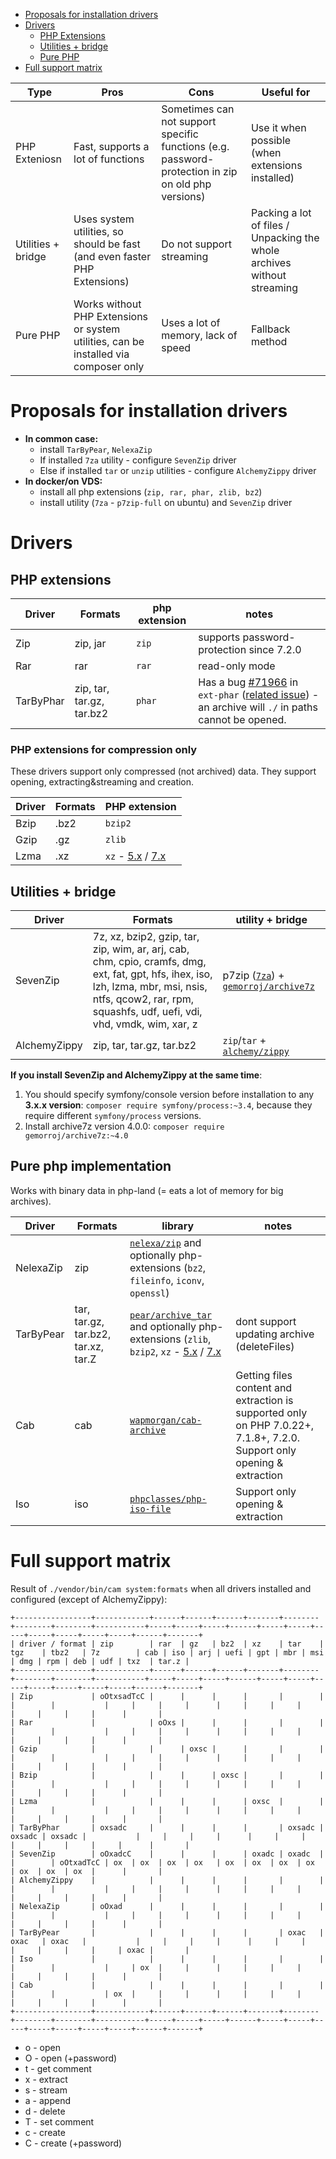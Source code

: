 - [Proposals for installation drivers](#proposals-for-installation-drivers)
- [Drivers](#drivers)
  - [PHP Extensions](#php-extensions)
  - [Utilities + bridge](#utilities--bridge)
  - [Pure PHP](#pure-php-implementation)
- [Full support matrix](#full-support-matrix)

| Type | Pros | Cons                                                                                               | Useful for                                                              |
|------|------|----------------------------------------------------------------------------------------------------|-------------------------------------------------------------------------|
| PHP Exteniosn | Fast, supports a lot of functions | Sometimes can not support specific functions (e.g. password-protection in zip on old php versions) | Use it when possible (when extensions installed)                        |
| Utilities + bridge | Uses system utilities, so should be fast (and even faster PHP Extensions) | Do not support streaming                                                                           | Packing a lot of files / Unpacking the whole archives without streaming |
| Pure PHP | Works without PHP Extensions or system utilities, can be installed via composer only | Uses a lot of memory, lack of speed                                                                | Fallback method                                                         |

# Proposals for installation drivers
- **In common case:**
  - install `TarByPear`, `NelexaZip`
  - If installed `7za` utility - configure `SevenZip` driver
  - Else if installed `tar` or `unzip` utilities - configure `AlchemyZippy` driver
- **In docker/on VDS:**
  - install all php extensions (`zip, rar, phar, zlib, bz2`)
  - install utility (`7za` - `p7zip-full` on ubuntu) and `SevenZip` driver

# Drivers
## PHP extensions

| Driver | Formats                   | php extension | notes                                                                                                                                                                                                        |
|--------|---------------------------|---------------|--------------------------------------------------------------------------------------------------------------------------------------------------------------------------------------------------------------|
| Zip | zip, jar                  | `zip`         | supports password-protection since 7.2.0                                                                                                                                                                     |
| Rar | rar                       | `rar` | read-only mode                                                                                                                                                                                               |
| TarByPhar | zip, tar, tar.gz, tar.bz2 | `phar` | Has a bug [#71966](https://bugs.php.net/bug.php?id=71966&thanks=10) in `ext-phar` ([related issue](https://github.com/wapmorgan/UnifiedArchive/issues/12)) - an archive will `./` in paths cannot be opened. |

### PHP extensions for compression only

These drivers support only compressed (not archived) data.  They support opening, extracting&streaming and creation.

| Driver | Formats | PHP extension                                                                                    |
|--------|---------|--------------------------------------------------------------------------------------------------|
| Bzip   | .bz2    | `bzip2`                                                                                          |
| Gzip   | .gz     | `zlib`                                                                                           |
| Lzma   | .xz     | `xz` - [5.x](https://github.com/payden/php-xz) / [7.x](https://github.com/codemasher/php-ext-xz) |

## Utilities + bridge

| Driver | Formats                                                                                                                                                                                                    | utility + bridge                                                                                                           |
|--------|------------------------------------------------------------------------------------------------------------------------------------------------------------------------------------------------------------|----------------------------------------------------------------------------------------------------------------------------|
| SevenZip | 7z, xz, bzip2, gzip, tar, zip, wim, ar, arj, cab, chm, cpio, cramfs, dmg, ext, fat, gpt, hfs, ihex, iso, lzh, lzma, mbr, msi, nsis, ntfs, qcow2, rar, rpm, squashfs, udf, uefi, vdi, vhd, vmdk, wim, xar, z | p7zip ([`7za`](http://p7zip.sourceforge.net/)) + [`gemorroj/archive7z`](https://packagist.org/packages/gemorroj/archive7z) |
| AlchemyZippy | zip, tar, tar.gz, tar.bz2                                                                                                                                                                                  | `zip`/`tar` + [`alchemy/zippy`](https://packagist.org/packages/alchemy/zippy)                                              |

**If you install SevenZip and AlchemyZippy at the same time**:
1. You should specify symfony/console version before installation to any **3.x.x version**: `composer require symfony/process:~3.4`, because they require different `symfony/process` versions.
2. Install archive7z version 4.0.0: `composer require gemorroj/archive7z:~4.0`

## Pure php implementation

Works with binary data in php-land (= eats a lot of memory for big archives).

| Driver | Formats                             | library                                                                                                                                                                                                                     | notes                                                                                                                   |
|--------|-------------------------------------|-----------------------------------------------------------------------------------------------------------------------------------------------------------------------------------------------------------------------------|-------------------------------------------------------------------------------------------------------------------------|
| NelexaZip | zip                                 | [`nelexa/zip`](https://packagist.org/packages/nelexa/zip) and optionally php-extensions (`bz2`, `fileinfo`, `iconv`, `openssl`) |                                                                              |
| TarByPear | tar, tar.gz, tar.bz2, tar.xz, tar.Z | [`pear/archive_tar`](https://packagist.org/packages/pear/archive_tar) and optionally php-extensions (`zlib`, `bzip2`, `xz` - [5.x](https://github.com/payden/php-xz) / [7.x](https://github.com/codemasher/php-ext-xz)      | dont support updating archive (deleteFiles)                                                                             |
| Cab    | cab                                 | [`wapmorgan/cab-archive`](https://packagist.org/packages/wapmorgan/cab-archive)                                                                                                                                             | Getting files content and extraction is supported only on PHP 7.0.22+, 7.1.8+, 7.2.0. Support only opening & extraction |
| Iso    | iso                                 | [`phpclasses/php-iso-file`](https://packagist.org/packages/phpclasses/php-iso-file)                                                                                                                                         | Support only opening & extraction                                                                                       |

# Full support matrix

Result of `./vendor/bin/cam system:formats` when all drivers installed and configured (except of AlchemyZippy):
```
+-----------------+------------+------+------+------+-------+--------+--------+--------+-----------+-----+-----+-----+------+-----+-----+-----+-----+-----+-----+-----+------+-------+
| driver / format | zip        | rar  | gz   | bz2  | xz    | tar    | tgz    | tbz2   | 7z        | cab | iso | arj | uefi | gpt | mbr | msi | dmg | rpm | deb | udf | txz  | tar.z |
+-----------------+------------+------+------+------+-------+--------+--------+--------+-----------+-----+-----+-----+------+-----+-----+-----+-----+-----+-----+-----+------+-------+
| Zip             | oOtxsadTcC |      |      |      |       |        |        |        |           |     |     |     |      |     |     |     |     |     |     |     |      |       |
| Rar             |            | oOxs |      |      |       |        |        |        |           |     |     |     |      |     |     |     |     |     |     |     |      |       |
| Gzip            |            |      | oxsc |      |       |        |        |        |           |     |     |     |      |     |     |     |     |     |     |     |      |       |
| Bzip            |            |      |      | oxsc |       |        |        |        |           |     |     |     |      |     |     |     |     |     |     |     |      |       |
| Lzma            |            |      |      |      | oxsc  |        |        |        |           |     |     |     |      |     |     |     |     |     |     |     |      |       |
| TarByPhar       | oxsadc     |      |      |      |       | oxsadc | oxsadc | oxsadc |           |     |     |     |      |     |     |     |     |     |     |     |      |       |
| SevenZip        | oOxadcC    |      |      |      | oxadc | oxadc  |        |        | oOtxadTcC | ox  | ox  | ox  | ox   | ox  | ox  | ox  | ox  | ox  | ox  | ox  |      |       |
| AlchemyZippy    |            |      |      |      |       |        |        |        |           |     |     |     |      |     |     |     |     |     |     |     |      |       |
| NelexaZip       | oOxad      |      |      |      |       |        |        |        |           |     |     |     |      |     |     |     |     |     |     |     |      |       |
| TarByPear       |            |      |      |      |       | oxac   | oxac   | oxac   |           |     |     |     |      |     |     |     |     |     |     |     | oxac |       |
| Iso             |            |      |      |      |       |        |        |        |           |     | ox  |     |      |     |     |     |     |     |     |     |      |       |
| Cab             |            |      |      |      |       |        |        |        |           | ox  |     |     |      |     |     |     |     |     |     |     |      |       |
+-----------------+------------+------+------+------+-------+--------+--------+--------+-----------+-----+-----+-----+------+-----+-----+-----+-----+-----+-----+-----+------+-------+
```

- o - open
- O - open (+password)
- t - get comment
- x - extract
- s - stream
- a - append
- d - delete
- T - set comment
- c - create
- C - create (+password)
